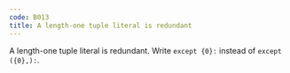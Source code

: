 ```yaml
---
code: B013
title: A length-one tuple literal is redundant
---
```


A length-one tuple literal is redundant.  Write `except {0}:` instead of `except ({0},):`.